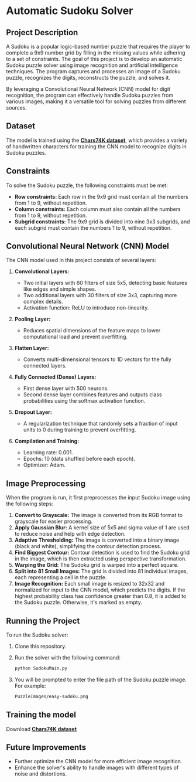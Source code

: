 # Automatic Sudoku Solver

## Project Description

A Sudoku is a popular logic-based number puzzle that requires the player to complete a 9x9 number grid by filling in the missing values while adhering to a set of constraints. The goal of this project is to develop an automatic Sudoku puzzle solver using image recognition and artificial intelligence techniques. The program captures and processes an image of a Sudoku puzzle, recognizes the digits, reconstructs the puzzle, and solves it.

By leveraging a Convolutional Neural Network (CNN) model for digit recognition, the program can effectively handle Sudoku puzzles from various images, making it a versatile tool for solving puzzles from different sources.

## Dataset

The model is trained using the **[Chars74K dataset](https://info-ee.surrey.ac.uk/CVSSP/demos/chars74k/)**, which provides a variety of handwritten characters for training the CNN model to recognize digits in Sudoku puzzles.

## Constraints

To solve the Sudoku puzzle, the following constraints must be met:

- **Row constraints:** Each row in the 9x9 grid must contain all the numbers from 1 to 9, without repetition.
- **Column constraints:** Each column must also contain all the numbers from 1 to 9, without repetition.
- **Subgrid constraints:** The 9x9 grid is divided into nine 3x3 subgrids, and each subgrid must contain the numbers 1 to 9, without repetition.

## Convolutional Neural Network (CNN) Model

The CNN model used in this project consists of several layers:

1. **Convolutional Layers:** 
   - Two initial layers with 60 filters of size 5x5, detecting basic features like edges and simple shapes.
   - Two additional layers with 30 filters of size 3x3, capturing more complex details.
   - Activation function: ReLU to introduce non-linearity.

2. **Pooling Layer:** 
   - Reduces spatial dimensions of the feature maps to lower computational load and prevent overfitting.

3. **Flatten Layer:**
   - Converts multi-dimensional tensors to 1D vectors for the fully connected layers.

4. **Fully Connected (Dense) Layers:** 
   - First dense layer with 500 neurons.
   - Second dense layer combines features and outputs class probabilities using the softmax activation function.

5. **Dropout Layer:**
   - A regularization technique that randomly sets a fraction of input units to 0 during training to prevent overfitting.

6. **Compilation and Training:**
   - Learning rate: 0.001.
   - Epochs: 10 (data shuffled before each epoch).
   - Optimizer: Adam.

## Image Preprocessing

When the program is run, it first preprocesses the input Sudoku image using the following steps:

1. **Convert to Grayscale:** The image is converted from its RGB format to grayscale for easier processing.
2. **Apply Gaussian Blur:** A kernel size of 5x5 and sigma value of 1 are used to reduce noise and help with edge detection.
3. **Adaptive Thresholding:** The image is converted into a binary image (black and white), simplifying the contour detection process.
4. **Find Biggest Contour:** Contour detection is used to find the Sudoku grid in the image, which is then extracted using perspective transformation.
5. **Warping the Grid:** The Sudoku grid is warped into a perfect square.
6. **Split into 81 Small Images:** The grid is divided into 81 individual images, each representing a cell in the puzzle.
7. **Image Recognition:** Each small image is resized to 32x32 and normalized for input to the CNN model, which predicts the digits. If the highest probability class has confidence greater than 0.8, it is added to the Sudoku puzzle. Otherwise, it's marked as empty.
  
## Running the Project

To run the Sudoku solver:

1. Clone this repository.
2. Run the solver with the following command:

   ```bash
   python SudokuMain.py

3. You will be prompted to enter the file path of the Sudoku puzzle image. For example:
   
   ```bash
   PuzzleImages/easy-sudoku.png

## Training the model 
Download **[Chars74K dataset](https://info-ee.surrey.ac.uk/CVSSP/demos/chars74k/)** 

## Future Improvements

- Further optimize the CNN model for more efficient image recognition.
- Enhance the solver's ability to handle images with different types of noise and distortions.



